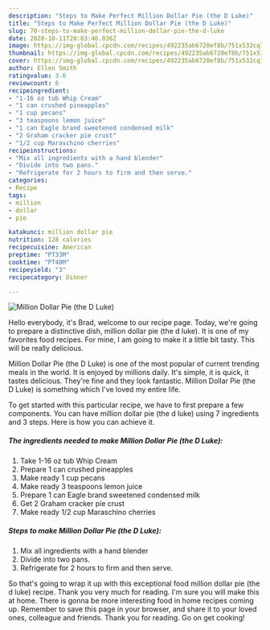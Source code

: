```yaml
---
description: "Steps to Make Perfect Million Dollar Pie (the D Luke)"
title: "Steps to Make Perfect Million Dollar Pie (the D Luke)"
slug: 70-steps-to-make-perfect-million-dollar-pie-the-d-luke
date: 2020-10-11T20:03:46.036Z
image: https://img-global.cpcdn.com/recipes/492235ab6720ef8b/751x532cq70/million-dollar-pie-the-d-luke-recipe-main-photo.jpg
thumbnail: https://img-global.cpcdn.com/recipes/492235ab6720ef8b/751x532cq70/million-dollar-pie-the-d-luke-recipe-main-photo.jpg
cover: https://img-global.cpcdn.com/recipes/492235ab6720ef8b/751x532cq70/million-dollar-pie-the-d-luke-recipe-main-photo.jpg
author: Ellen Smith
ratingvalue: 3.6
reviewcount: 6
recipeingredient:
- "1-16 oz tub Whip Cream"
- "1 can crushed pineapples"
- "1 cup pecans"
- "3 teaspoons lemon juice"
- "1 can Eagle brand sweetened condensed milk"
- "2 Graham cracker pie crust"
- "1/2 cup Maraschino cherries"
recipeinstructions:
- "Mix all ingredients with a hand blender"
- "Divide into two pans."
- "Refrigerate for 2 hours to firm and then serve."
categories:
- Recipe
tags:
- million
- dollar
- pie

katakunci: million dollar pie 
nutrition: 128 calories
recipecuisine: American
preptime: "PT33M"
cooktime: "PT40M"
recipeyield: "3"
recipecategory: Dinner

---
```



![Million Dollar Pie (the D Luke)](https://img-global.cpcdn.com/recipes/492235ab6720ef8b/751x532cq70/million-dollar-pie-the-d-luke-recipe-main-photo.jpg)

Hello everybody, it's Brad, welcome to our recipe page. Today, we're going to prepare a distinctive dish, million dollar pie (the d luke). It is one of my favorites food recipes. For mine, I am going to make it a little bit tasty. This will be really delicious.



Million Dollar Pie (the D Luke) is one of the most popular of current trending meals in the world. It is enjoyed by millions daily. It's simple, it is quick, it tastes delicious. They're fine and they look fantastic. Million Dollar Pie (the D Luke) is something which I've loved my entire life.


To get started with this particular recipe, we have to first prepare a few components. You can have million dollar pie (the d luke) using 7 ingredients and 3 steps. Here is how you can achieve it.

<!--inarticleads1-->

##### The ingredients needed to make Million Dollar Pie (the D Luke):

1. Take 1-16 oz tub Whip Cream
1. Prepare 1 can crushed pineapples
1. Make ready 1 cup pecans
1. Make ready 3 teaspoons lemon juice
1. Prepare 1 can Eagle brand sweetened condensed milk
1. Get 2 Graham cracker pie crust
1. Make ready 1/2 cup Maraschino cherries




<!--inarticleads2-->

##### Steps to make Million Dollar Pie (the D Luke):

1. Mix all ingredients with a hand blender
1. Divide into two pans.
1. Refrigerate for 2 hours to firm and then serve.




So that's going to wrap it up with this exceptional food million dollar pie (the d luke) recipe. Thank you very much for reading. I'm sure you will make this at home. There is gonna be more interesting food in home recipes coming up. Remember to save this page in your browser, and share it to your loved ones, colleague and friends. Thank you for reading. Go on get cooking!
